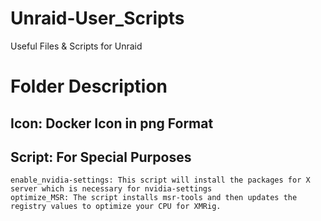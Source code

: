 # Unraid-User_Scripts
Useful Files & Scripts for Unraid
# Folder Description
  ## Icon: Docker Icon in png Format
  ## Script: For Special Purposes
    enable_nvidia-settings: This script will install the packages for X server which is necessary for nvidia-settings
    optimize_MSR: The script installs msr-tools and then updates the registry values to optimize your CPU for XMRig.
